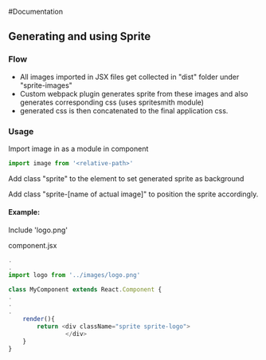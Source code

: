 #Documentation


## Generating and using Sprite

### Flow

* All images imported in JSX files get collected in "dist" folder under "sprite-images"
* Custom webpack plugin generates sprite from these images and also generates corresponding css (uses spritesmith module)
* generated css is then concatenated to the final application css.

### Usage

Import image in as a module in component

```js
import image from '<relative-path>'
```

Add class "sprite" to the element to set generated sprite as background

Add class "sprite-[name of actual image]" to position the sprite accordingly.

#### Example:

Include 'logo.png'

component.jsx

```js
.
.
import logo from '../images/logo.png'

class MyComponent extends React.Component {
.
.
.
	render(){
		return <div className="sprite sprite-logo">
				</div>
	}
}
